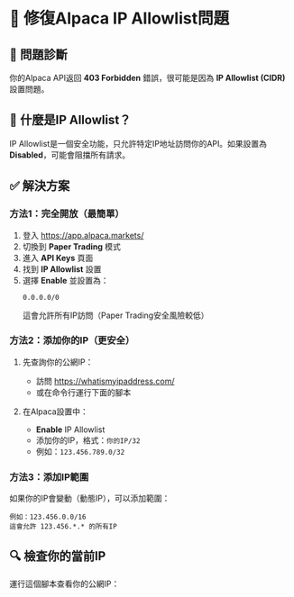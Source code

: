 # 🔧 修復Alpaca IP Allowlist問題

## 🎯 問題診斷
你的Alpaca API返回 **403 Forbidden** 錯誤，很可能是因為 **IP Allowlist (CIDR)** 設置問題。

## 📍 什麼是IP Allowlist？
IP Allowlist是一個安全功能，只允許特定IP地址訪問你的API。如果設置為 **Disabled**，可能會阻擋所有請求。

## ✅ 解決方案

### 方法1：完全開放（最簡單）
1. 登入 https://app.alpaca.markets/
2. 切換到 **Paper Trading** 模式
3. 進入 **API Keys** 頁面
4. 找到 **IP Allowlist** 設置
5. 選擇 **Enable** 並設置為：
   ```
   0.0.0.0/0
   ```
   這會允許所有IP訪問（Paper Trading安全風險較低）

### 方法2：添加你的IP（更安全）
1. 先查詢你的公網IP：
   - 訪問 https://whatismyipaddress.com/
   - 或在命令行運行下面的腳本

2. 在Alpaca設置中：
   - **Enable** IP Allowlist
   - 添加你的IP，格式：`你的IP/32`
   - 例如：`123.456.789.0/32`

### 方法3：添加IP範圍
如果你的IP會變動（動態IP），可以添加範圍：
```
例如：123.456.0.0/16
這會允許 123.456.*.* 的所有IP
```

## 🔍 檢查你的當前IP

運行這個腳本查看你的公網IP：